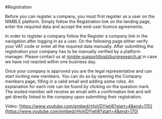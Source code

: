 #Registration

Before you can register a company, you must first register as a user on the NIMBLE platform.
Simply follow the Registration link on the landing page, enter the required data and accept the end-user licence agreements.

In order to register a company follow the Register a company link in the navigation after logging in as a user.
On the following page either verify your VAT code or enter all the required data manually.
After submitting the registration your company has to be manually verified by a platform manager.
Please contact us at [nimble-support@salzburgresearch.at](mailto:nimble-support@salzburgresearch.at) in case we have not reacted within one business day.

Once your company is approved you are the legal representative and can start inviting new members. You can do so by opening the Company members page, filling in a valid email and adding some roles. An explanation for each role can be found by clicking on the question mark.
The invited member will receive an email with a confirmation link and will get directly linked to the company upon submitting their registration.

Video: [https://www.youtube.com/embed/rHoVDYjetj8?start=4&end=170](https://www.youtube.com/embed/rHoVDYjetj8?start=4&end=170)